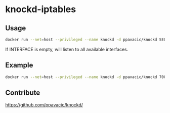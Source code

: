 # knockd-iptables

## Usage

```bash
docker run --net=host --privileged --name knockd -d ppavacic/knockd SEQUENCE PORT INTERFACE
```

If INTERFACE is empty, will listen to all available interfaces.

## Example

```bash
docker run --net=host --privileged --name knockd -d ppavacic/knockd 7000,8000,9000 22,33,44 eth0
```

## Contribute

https://github.com/ppavacic/knockd/